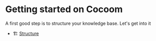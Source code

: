 # Getting started on Cocoom

A first good step is to structure your knowledge base. Let's get into it

- 🏗 [Structure](./structure.md)
